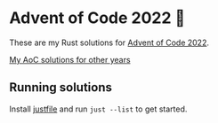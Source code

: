 # Advent of Code 2022 🦀

These are my Rust solutions for [Advent of Code 2022](https://adventofcode.com/2022).

[My AoC solutions for other years](https://github.com/mwcz?tab=repositories&q=advent&type=source&language=&sort=name)

## Running solutions

Install [justfile](https://just.systems/man/en/) and run `just --list` to get started.
